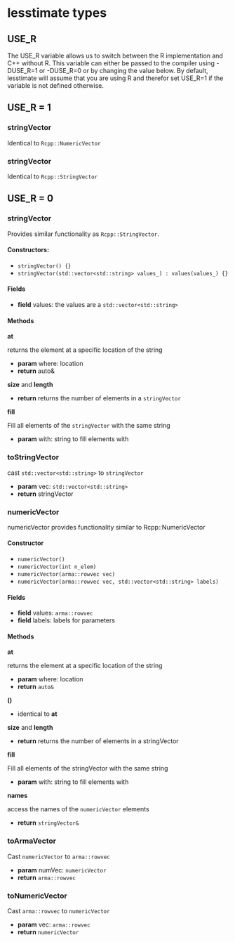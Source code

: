 # lesstimate types

## USE_R

The USE_R variable allows us to switch between the R implementation
and C++ without R. This variable can either be passed to the compiler
using -DUSE_R=1 or -DUSE_R=0 or by changing the value below. By default,
lesstimate will assume that you are using R and therefor set USE_R=1
if the variable is not defined otherwise.


## USE_R = 1

### stringVector

Identical to `Rcpp::NumericVector`

### stringVector

Identical to `Rcpp::StringVector`

## USE_R = 0

### stringVector

Provides similar functionality as `Rcpp::StringVector`.

#### Constructors:

- `stringVector() {}` 
- `stringVector(std::vector<std::string> values_) : values(values_) {}`

#### Fields

- **field** values: the values are a `std::vector<std::string>`

#### Methods

**at** 

returns the element at a specific location of the string

- **param** where: location
- **return** auto&

**size** and **length**

- **return** returns the number of elements in a `stringVector`

**fill**

Fill all elements of the `stringVector` with the same string

- **param** with: string to fill elements with

### toStringVector

cast `std::vector<std::string>` to `stringVector`

- **param** vec: `std::vector<std::string>`
- **return** stringVector

### numericVector

numericVector provides functionality similar to Rcpp::NumericVector

#### Constructor

- `numericVector()`
- `numericVector(int n_elem)`
- `numericVector(arma::rowvec vec)`
- `numericVector(arma::rowvec vec, std::vector<std::string> labels)`

#### Fields

- **field** values: `arma::rowvec`
- **field** labels: labels for parameters

#### Methods

**at** 

returns the element at a specific location of the string

- **param** where: location
- **return** `auto&`

**()**

- identical to **at**

**size** and **length**

- **return** returns the number of elements in a stringVector

**fill**

Fill all elements of the stringVector with the same string

- **param** with: string to fill elements with

**names**

access the names of the `numericVector` elements

- **return** `stringVector&`

### toArmaVector

Cast `numericVector` to `arma::rowvec`

- **param** numVec: `numericVector`
- **return** `arma::rowvec`

### toNumericVector

Cast `arma::rowvec` to `numericVector`

- **param** vec: `arma::rowvec`
- **return** `numericVector`
